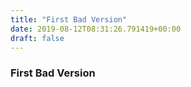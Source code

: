 ```yaml
---
title: "First Bad Version"
date: 2019-08-12T08:31:26.791419+00:00
draft: false
---
```


### First Bad Version
